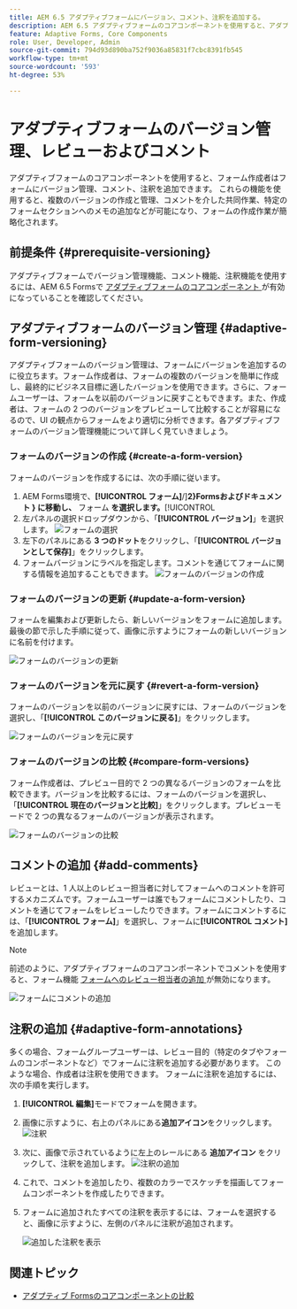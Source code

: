 ```yaml
---
title: AEM 6.5 アダプティブフォームにバージョン、コメント、注釈を追加する。
description: AEM 6.5 アダプティブフォームのコアコンポーネントを使用すると、アダプティブフォームにコメント、注釈、バージョン管理を追加できます。
feature: Adaptive Forms, Core Components
role: User, Developer, Admin
source-git-commit: 794d93d890ba752f9036a85831f7cbc8391fb545
workflow-type: tm+mt
source-wordcount: '593'
ht-degree: 53%

---
```


# アダプティブフォームのバージョン管理、レビューおよびコメント

<!--

<span class="preview"> This feature is under the early adopter program. If you’re interested in joining our early access program for this feature, send an email from your official address to aem-forms-ea@adobe.com to request access </span>

-->


アダプティブフォームのコアコンポーネントを使用すると、フォーム作成者はフォームにバージョン管理、コメント、注釈を追加できます。 これらの機能を使用すると、複数のバージョンの作成と管理、コメントを介した共同作業、特定のフォームセクションへのメモの追加などが可能になり、フォームの作成作業が簡略化されます。

## 前提条件 {#prerequisite-versioning}

アダプティブフォームでバージョン管理機能、コメント機能、注釈機能を使用するには、AEM 6.5 Formsで [ アダプティブフォームのコアコンポーネント ](https://experienceleague.adobe.com/en/docs/experience-manager-65/content/forms/adaptive-forms-core-components/enable-adaptive-forms-core-components) が有効になっていることを確認してください。

## アダプティブフォームのバージョン管理 {#adaptive-form-versioning}

アダプティブフォームのバージョン管理は、フォームにバージョンを追加するのに役立ちます。フォーム作成者は、フォームの複数のバージョンを簡単に作成し、最終的にビジネス目標に適したバージョンを使用できます。さらに、フォームユーザーは、フォームを以前のバージョンに戻すこともできます。また、作成者は、フォームの 2 つのバージョンをプレビューして比較することが容易になるので、UI の観点からフォームをより適切に分析できます。各アダプティブフォームのバージョン管理機能について詳しく見ていきましょう。

### フォームのバージョンの作成 {#create-a-form-version}

フォームのバージョンを作成するには、次の手順に従います。

1. AEM Forms環境で、**[!UICONTROL フォーム]**/]**2}Formsおよびドキュメント } に移動し、** フォーム **を選択します。**[!UICONTROL 
1. 左パネルの選択ドロップダウンから、「**[!UICONTROL バージョン]**」を選択します。
   ![フォームの選択](assets/select-a-form.png)
1. 左下のパネルにある **3 つのドット**&#x200B;をクリックし、「**[!UICONTROL バージョンとして保存]**」をクリックします。
1. フォームバージョンにラベルを指定します。コメントを通じてフォームに関する情報を追加することもできます。
   ![フォームのバージョンの作成](assets/create-a-form-version.png)

### フォームのバージョンの更新 {#update-a-form-version}

フォームを編集および更新したら、新しいバージョンをフォームに追加します。 最後の節で示した手順に従って、画像に示すようにフォームの新しいバージョンに名前を付けます。

![フォームのバージョンの更新](assets/update-a-form-version.png)

### フォームのバージョンを元に戻す {#revert-a-form-version}

フォームのバージョンを以前のバージョンに戻すには、フォームのバージョンを選択し、「**[!UICONTROL このバージョンに戻る]**」をクリックします。

![フォームのバージョンを元に戻す](assets/revert-form-version.png)

### フォームのバージョンの比較 {#compare-form-versions}

フォーム作成者は、プレビュー目的で 2 つの異なるバージョンのフォームを比較できます。バージョンを比較するには、フォームのバージョンを選択し、「**[!UICONTROL 現在のバージョンと比較]**」をクリックします。プレビューモードで 2 つの異なるフォームのバージョンが表示されます。

![フォームのバージョンの比較](assets/compare-form-versions.png)

## コメントの追加 {#add-comments}

レビューとは、1 人以上のレビュー担当者に対してフォームへのコメントを許可するメカニズムです。フォームユーザーは誰でもフォームにコメントしたり、コメントを通じてフォームをレビューしたりできます。フォームにコメントするには、「**[!UICONTROL フォーム]**」を選択し、フォームに&#x200B;**[!UICONTROL コメント]**&#x200B;を追加します。

>[!NOTE]
> 前述のように、アダプティブフォームのコアコンポーネントでコメントを使用すると、フォーム機能 [ フォームへのレビュー担当者の追加 ](/help/forms/using/create-reviews-forms.md) が無効になります。


![フォームにコメントの追加](assets/form-comments.png)

## 注釈の追加 {#adaptive-form-annotations}

多くの場合、フォームグループユーザーは、レビュー目的（特定のタブやフォームのコンポーネントなど）でフォームに注釈を追加する必要があります。 このような場合、作成者は注釈を使用できます。
フォームに注釈を追加するには、次の手順を実行します。

1. **[!UICONTROL 編集]**&#x200B;モードでフォームを開きます。

1. 画像に示すように、右上のパネルにある&#x200B;**追加アイコン**をクリックします。
   ![注釈](assets/annotation.png)

1. 次に、画像で示されているように左上のレールにある **追加アイコン** をクリックして、注釈を追加します。
   ![注釈の追加](assets/add-annotation.png)

1. これで、コメントを追加したり、複数のカラーでスケッチを描画してフォームコンポーネントを作成したりできます。

1. フォームに追加されたすべての注釈を表示するには、フォームを選択すると、画像に示すように、左側のパネルに注釈が追加されます。

   ![追加した注釈を表示](assets/see-annotations.png)

## 関連トピック

* [アダプティブ Formsのコアコンポーネントの比較](/help/forms/using/compare-forms-core-components.md)
